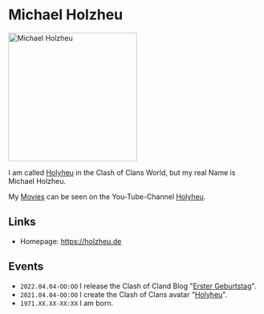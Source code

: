 # Michael Holzheu

<img src="8.jpg" alt="Michael Holzheu" style="width:256px; height: 256px;"/>

I am called [Holyheu](4.md) in the Clash of Clans World, but my real Name is Michael Holzheu.

My [Movies](700018.md) can be seen on the You-Tube-Channel [Holyheu](190000002.md).

## Links

- Homepage: https://holzheu.de

## Events

- ``2022.04.04-OO:OO`` I release the Clash of Cland Blog "[Erster Geburtstag](2.md)".
- ``2021.04.04-OO:OO`` I create the Clash of Clans avatar "[Holyheu](4.md)".
- ``1971.XX.XX-XX:XX`` I am born.
